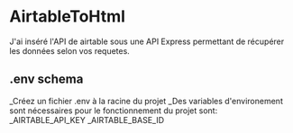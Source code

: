 # AirtableToHtml

J'ai inséré l'API de airtable sous une API Express permettant  de récupérer les données selon vos requetes.

## .env schema

_Créez un fichier .env à la racine du projet
_Des variables d'environement sont nécessaires pour le fonctionnement du projet sont:
    _AIRTABLE_API_KEY
    _AIRTABLE_BASE_ID
